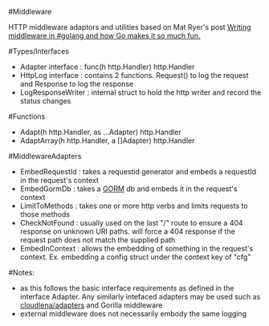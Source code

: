 #Middleware

HTTP middleware adaptors and utilities based on Mat Ryer's post [Writing middleware in #golang and how Go makes it so much fun.](https://medium.com/@matryer/writing-middleware-in-golang-and-how-go-makes-it-so-much-fun-4375c1246e81)

#Types/Interfaces

- Adapter interface : func(h http.Handler) http.Handler
- HttpLog interface : contains 2 functions. Request() to log the request and Response to log the response
- LogResponseWriter : internal struct to hold the http writer and record the status changes

#Functions

- Adapt(h http.Handler, as ...Adapter) http.Handler
- AdaptArray(h http.Handler, a []Adapter) http.Handler

#MiddlewareAdapters

- EmbedRequestId : takes a requestid generator and embeds a requestId in the request's context
- EmbedGormDb : takes a [GORM](https://gorm.io/index.html) db and embeds it in the request's context
- LimitToMethods : takes one or more http verbs and limits requests to those methods
- CheckNotFound : usually used on the last "/" route to ensure a 404 response on unknown URI paths. will force a 404 response if the request path does not match the supplied path
- EmbedInContext : allows the embedding of something in the request's context. Ex. embedding a config struct under the context key of "cfg"

#Notes:

- as this follows the basic interface requirements as defined in the interface Adapter. Any similarly intefaced adapters may be used such as [cloudlena/adapters](https://github.com/cloudlena/adapters) and Gorilla middleware
- external middleware does not necessarily embody the same logging
